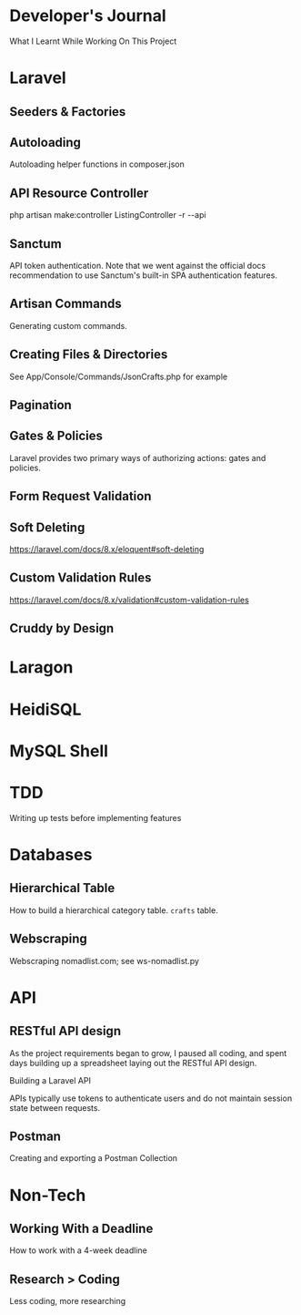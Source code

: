 # Developer's Journal
What I Learnt While Working On This Project


# Laravel

## Seeders & Factories

## Autoloading
Autoloading helper functions in composer.json

## API Resource Controller
php artisan make:controller ListingController -r --api

## Sanctum
API token authentication. Note that we went against the official docs recommendation to use Sanctum's built-in SPA authentication features.

## Artisan Commands
Generating custom commands.

## Creating Files & Directories
See App/Console/Commands/JsonCrafts.php for example

## Pagination

## Gates & Policies
Laravel provides two primary ways of authorizing actions: gates and policies.

## Form Request Validation

## Soft Deleting
https://laravel.com/docs/8.x/eloquent#soft-deleting

## Custom Validation Rules
https://laravel.com/docs/8.x/validation#custom-validation-rules

## Cruddy by Design


# Laragon

# HeidiSQL

# MySQL Shell

# TDD

Writing up tests before implementing features

# Databases

## Hierarchical Table
How to build a hierarchical category table. `crafts` table.

## Webscraping
Webscraping nomadlist.com; see ws-nomadlist.py

# API

## RESTful API design
As the project requirements began to grow, I paused all coding, and spent days building up a spreadsheet laying out the RESTful API design.


Building a Laravel API

APIs typically use tokens to authenticate users and do not maintain session state between requests.

## Postman

Creating and exporting a Postman Collection


# Non-Tech

## Working With a Deadline
How to work with a 4-week deadline

## Research > Coding
Less coding, more researching
